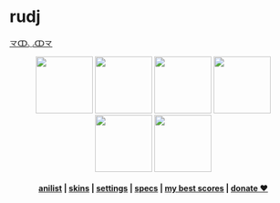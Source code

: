 # rudj
<a href="https://www.youtube.com/watch?v=4IRa6HRAkhs">龴ↀ◡ↀ龴</a>
<p align="center">
  <a href="https://open.spotify.com/user/89tcsozemoybuany6gpbk6g3p?si=0f477aa04913431d">
  <img src="https://i.imgur.com/lrUeNuR.png"  
       width="100" 
       height="100"></a>
  <a href="https://twitch.tv/rudj_">
  <img src="https://i.imgur.com/HM030lk.png" 
       width="100" 
       height="100"></a>
  <a href="https://www.youtube.com/rudjx3">
  <img src="https://i.imgur.com/YWbDUUy.png"  
       width="100" 
       height="100"></a>
  <a href="https://steamcommunity.com/id/rudjx3">
  <img src="https://i.imgur.com/280iQbV.png"  
       width="100" 
       height="100"></a>
  <a href="https://twitter.com/rudj_">
  <img src="https://i.imgur.com/PUQ5uWf.png" 
       width="100" 
       height="100"></a>
  <a href="https://osu.ppy.sh/u/rudj">
  <img src="https://i.imgur.com/79GpYI7.png"  
       width="100" 
       height="100"></a>
  <br></br>
  <b><a href="https://anilist.co/user/rudj">anilist</a> |
  <a href="skins.md">skins</a> |
  <a href="settings.md">settings</a> | 
  <a href="specs.md">specs</a> |
  <a href="scores.md">my best scores</a> |
  <a href="https://streamelements.com/rudjx3/tip">donate ♥</a></b>
</p>

